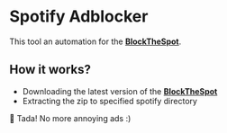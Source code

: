 # Spotify Adblocker
This tool an automation for the [**BlockTheSpot**](https://github.com/mrpond/BlockTheSpot/).

## How it works?
- Downloading the latest version of the [**BlockTheSpot**](https://github.com/mrpond/BlockTheSpot/releases/latest)
- Extracting the zip to specified spotify directory

🎉 Tada! No more annoying ads :)
